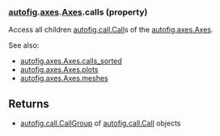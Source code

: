 ### [autofig](autofig.md).[axes](autofig.axes.md).[Axes](autofig.axes.Axes.md).calls (property)




Access all children [autofig.call.Call](autofig.call.Call.md)s of the [autofig.axes.Axes](autofig.axes.Axes.md).

See also:

* [autofig.axes.Axes.calls_sorted](autofig.axes.Axes.calls_sorted.md)
* [autofig.axes.Axes.plots](autofig.axes.Axes.plots.md)
* [autofig.axes.Axes.meshes](autofig.axes.Axes.meshes.md)

Returns
-----------
* [autofig.call.CallGroup](autofig.call.CallGroup.md) of [autofig.call.Call](autofig.call.Call.md) objects

